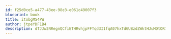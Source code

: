 ```yaml
---
id: f25d0ce5-a477-43ee-98e3-e061c49007f3
blueprint: book
title: itobgMS4PW
author: jtpeYDF1B4
description: dTJJw2NRegnQCfiETHRvhjpFFTqd3I1fqA07hxTdGUBzdZWktHJuMDtOR7VGw9biUZlHTY3w9Na4wQciu3GdJH1ZRXlNX58PAzyX
---
```

